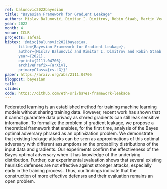 ```yaml
---
ref: balunovic2022bayesian
title: "Bayesian Framework for Gradient Leakage"
authors: Mislav Balunović, Dimitar I. Dimitrov, Robin Staab, Martin Vechev
year: 2022
month: 4
venue: ICLR
projects: safeai
bibtex: '@misc{balunovic2021bayesian,
      title={Bayesian Framework for Gradient Leakage}, 
      author={Mislav Balunović and Dimitar I. Dimitrov and Robin Staab and Martin Vechev},
      year={2021},
      eprint={2111.04706},
      archivePrefix={arXiv},
      primaryClass={cs.LG}}'
paper: https://arxiv.org/abs/2111.04706
blogpost: bayesian
talk: 
slides: 
code: https://github.com/eth-sri/bayes-framework-leakage
---
```


Federated learning is an established method for training machine learning models without sharing training data. However, recent work has shown that it cannot guarantee data privacy as shared gradients can still leak sensitive information. To formalize the problem of gradient leakage, we propose a theoretical framework that enables, for the first time, analysis of the Bayes optimal adversary phrased as an optimization problem. We demonstrate that existing leakage attacks can be seen as approximations of this optimal adversary with different assumptions on the probability distributions of the input data and gradients. Our experiments confirm the effectiveness of the Bayes optimal adversary when it has knowledge of the underlying distribution. Further, our experimental evaluation shows that several existing heuristic defenses are not effective against stronger attacks, especially early in the training process. Thus, our findings indicate that the construction of more effective defenses and their evaluation remains an open problem.